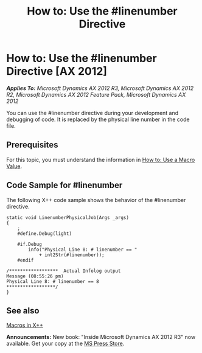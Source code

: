 ﻿---
title: 'How to: Use the #linenumber Directive'
TOCTitle: 'How to: Use the #linenumber Directive'
ms:assetid: c9010215-09a2-4ba1-aeea-f336cd9d00ce
ms:mtpsurl: https://msdn.microsoft.com/en-us/library/Cc197120(v=AX.60)
ms:contentKeyID: 35251205
ms.date: 05/18/2015
mtps_version: v=AX.60
---

# How to: Use the \#linenumber Directive [AX 2012]


_**Applies To:** Microsoft Dynamics AX 2012 R3, Microsoft Dynamics AX 2012 R2, Microsoft Dynamics AX 2012 Feature Pack, Microsoft Dynamics AX 2012_

You can use the \#linenumber directive during your development and debugging of code. It is replaced by the physical line number in the code file.

## Prerequisites

For this topic, you must understand the information in [How to: Use a Macro Value](how-to-use-a-macro-value.md).

## Code Sample for \#linenumber

The following X++ code sample shows the behavior of the \#linenumber directive.

    static void LinenumberPhysicalJob(Args _args)
    {
        ;
        #define.Debug(light)
    
        #if.Debug
            info("Physical Line 8: # linenumber == "
                + int2Str(#linenumber));
        #endif
    
    /******************  Actual Infolog output
    Message (08:55:26 pm)
    Physical Line 8: # linenumber == 8
    ******************/
    }

## See also

[Macros in X++](macros-in-x.md)

  
**Announcements:** New book: "Inside Microsoft Dynamics AX 2012 R3" now available. Get your copy at the [MS Press Store](https://www.microsoftpressstore.com/store/inside-microsoft-dynamics-ax-2012-r3-9780735685109).

